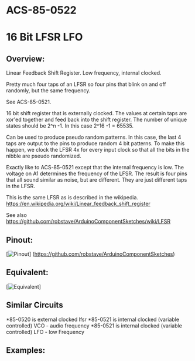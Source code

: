 # ACS-85-0522
16 Bit LFSR LFO
==============

## Overview:
Linear Feedback Shift Register.
Low frequency, internal clocked.

Pretty much four taps of an LFSR so four pins that blink on and off randomly, but the same frequency.

See ACS-85-0521.


16 bit shift register that is externally clocked.  The values at certain taps are xor'ed together and feed back into the shift register.
The number of unique states should be 2^n -1.  In this case 2^16 -1 = 65535.

Can be used to produce pseudo random patterns. In this case, the last 4 taps are output to the pins to produce random 4 bit patterns.
To make this happen, we clock the LFSR 4x for every input clock so that all the bits in the nibble are pseudo randomized.

Exactly like to ACS-85-0521 except that the internal frequency is low.  The voltage on A1 determines the frequency of the LFSR.
The result is four pins that all sound similar as noise, but are different.  They are just different taps in the LFSR.
 

This is the same LFSR as is described in the wikipedia. https://en.wikipedia.org/wiki/Linear_feedback_shift_register


See also https://github.com/robstave/ArduinoComponentSketches/wiki/LFSR


## Pinout:
[![Pinout](https://github.com/robstave/ArduinoComponentSketches/blob/master/ACS-85%20ATTiny85%20sketches/ACS-85-0522/images/ACS-85-0522.png)] (https://github.com/robstave/ArduinoComponentSketches)

## Equivalent:

[![Equivalent](https://github.com/robstave/ArduinoComponentSketches/blob/master/ACS-85%20ATTiny85%20sketches/ACS-85-0522/images/ACS-85-0522_ex.png)] 


## Similar Circuits
*85-0520 is external clocked lfsr
*85-0521 is internal clocked (variable controlled) VCO - audio frequency
*85-0521 is internal clocked (variable controlled) LFO - low Frequency

## Examples:
 




